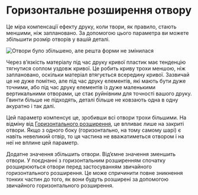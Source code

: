 Горизонтальне розширення отвору
====

Це міра компенсації ефекту друку, коли твори, як правило, стають меншими, ніж заплановано. За допомогою цього параметра ви можете збільшити розмір отворів у вашій деталі.

![Отвори було збільшено, але решта форми не змінилася](../images/hole_xy_offset.png)

Через в’язкість матеріалу під час друку кривої пластик має тенденцію тягнутися соплом уздовж кривої. Це робить криву трохи меншою, ніж заплановано, оскільки матеріал втягується всередину кривої. Зазвичай це не дуже помітно, але під час друку елементів, які мають бути дуже точними, або під час друку елементів із дуже маленькими вертикальними отворами, це стає руйнівним для точності вашого друку. Гвинти більше не підходять, деталі більше не ковзають одна в одну акуратно і так далі.

Цей параметр компенсує це, зробивши всі отвори трохи більшими. На відміну від [Горизонтального розширення](xy_offset.md), це впливає лише на закриті отвори. Якщо з одного боку (горизонтально, на тому самому шарі) є навіть невеликий отвір, то ця частина не вважатиметься отвором і на неї не вплине цей параметр.

Додатне значення збільшить отвори. Від’ємне значення зменшить отвори. У поєднанні з горизонтальним розширенням спочатку розширюються отвори перед застосуванням звичайного горизонтального розширення. Це може спричинити повне зникнення тонких частин до того, як вони будуть розширені за допомогою звичайного горизонтального розширення.
